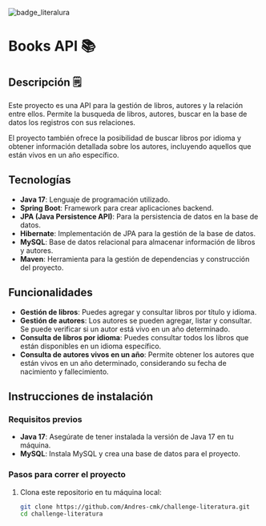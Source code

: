 ![badge_literalura](https://github.com/user-attachments/assets/21ae4059-3f85-4dff-b6a0-2fb2309c541a)


# Books API 📚

## Descripción 🗒

Este proyecto es una API para la gestión de libros, autores y la relación entre ellos. Permite la busqueda de libros, autores, buscar en la base de datos los registros con sus relaciones.

El proyecto también ofrece la posibilidad de buscar libros por idioma y obtener información detallada sobre los autores, incluyendo aquellos que están vivos en un año específico.

## Tecnologías

- **Java 17**: Lenguaje de programación utilizado.
- **Spring Boot**: Framework para crear aplicaciones backend.
- **JPA (Java Persistence API)**: Para la persistencia de datos en la base de datos.
- **Hibernate**: Implementación de JPA para la gestión de la base de datos.
- **MySQL**: Base de datos relacional para almacenar información de libros y autores.
- **Maven**: Herramienta para la gestión de dependencias y construcción del proyecto.

## Funcionalidades

- **Gestión de libros**: Puedes agregar y consultar libros por título y idioma.
- **Gestión de autores**: Los autores se pueden agregar, listar y consultar. Se puede verificar si un autor está vivo en un año determinado.
- **Consulta de libros por idioma**: Puedes consultar todos los libros que están disponibles en un idioma específico.
- **Consulta de autores vivos en un año**: Permite obtener los autores que están vivos en un año determinado, considerando su fecha de nacimiento y fallecimiento.

## Instrucciones de instalación

### Requisitos previos

- **Java 17**: Asegúrate de tener instalada la versión de Java 17 en tu máquina.
- **MySQL**: Instala MySQL y crea una base de datos para el proyecto.

### Pasos para correr el proyecto

1. Clona este repositorio en tu máquina local:

   ```bash
   git clone https://github.com/Andres-cmk/challenge-literatura.git
   cd challenge-literatura
